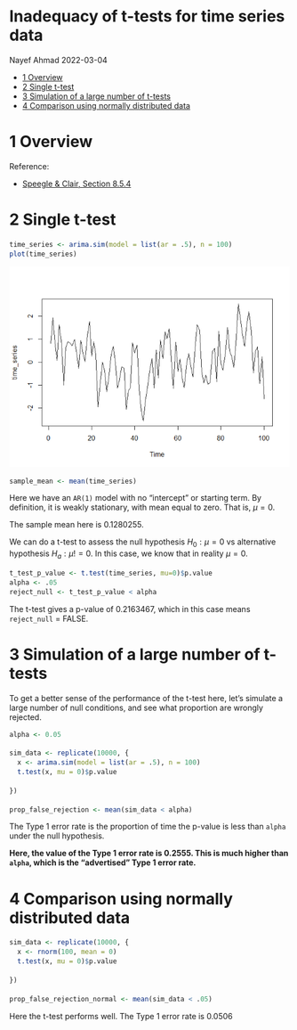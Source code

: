 Inadequacy of t-tests for time series data
================
Nayef Ahmad
2022-03-04

-   [1 Overview](#overview)
-   [2 Single t-test](#single-t-test)
-   [3 Simulation of a large number of
    t-tests](#simulation-of-a-large-number-of-t-tests)
-   [4 Comparison using normally distributed
    data](#comparison-using-normally-distributed-data)

# 1 Overview

Reference:

-   [Speegle & Clair, Section
    8.5.4](https://mathstat.slu.edu/~speegle/_book/HTCI.html)

# 2 Single t-test

``` r
time_series <- arima.sim(model = list(ar = .5), n = 100)
plot(time_series)
```

![](2022-03-04_inadequacy-of-t-tests-for-time-series-data_files/figure-gfm/unnamed-chunk-1-1.png)<!-- -->

``` r
sample_mean <- mean(time_series)
```

Here we have an `AR(1)` model with no “intercept” or starting term. By
definition, it is weakly stationary, with mean equal to zero. That is,
*μ* = 0.

The sample mean here is 0.1280255.

We can do a t-test to assess the null hypothesis
*H*<sub>0</sub> : *μ* = 0 vs alternative hypothesis
*H*<sub>*a*</sub> : *μ*! = 0. In this case, we know that in reality
*μ* = 0.

``` r
t_test_p_value <- t.test(time_series, mu=0)$p.value
alpha <- .05
reject_null <- t_test_p_value < alpha
```

The t-test gives a p-value of 0.2163467, which in this case means
`reject_null` = FALSE.

# 3 Simulation of a large number of t-tests

To get a better sense of the performance of the t-test here, let’s
simulate a large number of null conditions, and see what proportion are
wrongly rejected.

``` r
alpha <- 0.05

sim_data <- replicate(10000, {
  x <- arima.sim(model = list(ar = .5), n = 100)
  t.test(x, mu = 0)$p.value
  
})

prop_false_rejection <- mean(sim_data < alpha)
```

The Type 1 error rate is the proportion of time the p-value is less than
`alpha` under the null hypothesis.

**Here, the value of the Type 1 error rate is 0.2555. This is much
higher than `alpha`, which is the “advertised” Type 1 error rate.**

# 4 Comparison using normally distributed data

``` r
sim_data <- replicate(10000, {
  x <- rnorm(100, mean = 0)
  t.test(x, mu = 0)$p.value
  
})

prop_false_rejection_normal <- mean(sim_data < .05)
```

Here the t-test performs well. The Type 1 error rate is 0.0506
